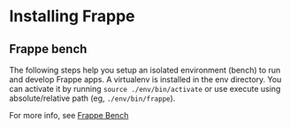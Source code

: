<!-- base_template: frappe_io/www/frappe/frappe_base.html --><!-- add-breadcrumbs -->
# Installing Frappe

## Frappe bench

The following steps help you setup an isolated environment (bench) to run and
develop Frappe apps. A virtualenv is installed in the env directory. You can
activate it by running `source ./env/bin/activate` or use execute using
absolute/relative path (eg, `./env/bin/frappe`).

For more info, see [Frappe Bench](https://github.com/frappe/bench/)
